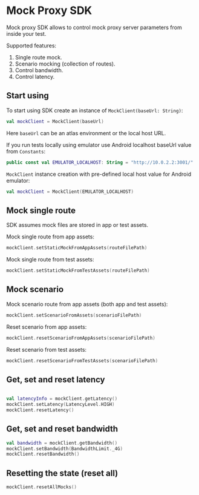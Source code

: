 # Mock Proxy SDK

Mock proxy SDK allows to control mock proxy server parameters from inside your test.

Supported features:
1. Single route mock.
2. Scenario mocking (collection of routes).
3. Control bandwidth.
4. Control latency.

## Start using
To start using SDK create an instance of `MockClient(baseUrl: String)`:
```kotlin
val mockClient = MockClient(baseUrl)
```
Here `baseUrl` can be an atlas environment or the local host URL.

If you run tests locally using emulator use Android localhost baseUrl value from `Constants`:
```kotlin
public const val EMULATOR_LOCALHOST: String = "http://10.0.2.2:3001/"
```

`MockClient` instance creation with pre-defined local host value for Android emulator:
```kotlin
val mockClient = MockClient(EMULATOR_LOCALHOST)
```

## Mock single route
SDK assumes mock files are stored in app or test assets.

Mock single route from app assets:
```kotlin
mockClient.setStaticMockFromAppAssets(routeFilePath)
```

Mock single route from test assets:
```kotlin
mockClient.setStaticMockFromTestAssets(routeFilePath)
```
## Mock scenario
Mock scenario route from app assets (both app and test assets):
```kotlin
mockClient.setScenarioFromAssets(scenarioFilePath)
```

Reset scenario from app assets:
```kotlin
mockClient.resetScenarioFromAppAssets(scenarioFilePath)
```

Reset scenario from test assets:
```kotlin
mockClient.resetScenarioFromTestAssets(scenarioFilePath)
```

## Get, set and reset latency

```kotlin

val latencyInfo = mockClient.getLatency()
mockClient.setLatency(LatencyLevel.HIGH)
mockClient.resetLatency()
```

## Get, set and reset bandwidth

```kotlin
val bandwidth = mockClient.getBandwidth()
mockClient.setBandwidth(BandwidthLimit._4G)
mockClient.resetBandwidth()
```

## Resetting the state (reset all)
```kotlin
mockClient.resetAllMocks()
```